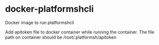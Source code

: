 # docker-platformshcli
Docker image to run platformshcli

Add apitoken file to docker container while running the container. The file path on container should be /root/.platformsh/apitoken
